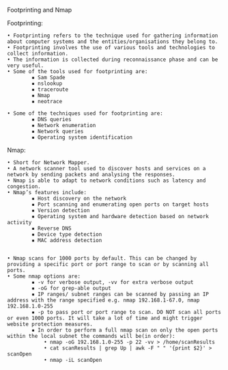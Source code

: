 Footprinting and Nmap

Footprinting:

    • Footprinting refers to the technique used for gathering information about computer systems and the entities/organisations they belong to.
    • Footprinting involves the use of various tools and technologies to collect information.
    • The information is collected during reconnaissance phase and can be very useful.
    • Some of the tools used for footprinting are:
            ▪ Sam Spade
            ▪ nslookup
            ▪ traceroute
            ▪ Nmap
            ▪ neotrace

    • Some of the techniques used for footprinting are:
            ▪ DNS queries
            ▪ Network enumeration
            ▪ Network queries
            ▪ Operating system identification

Nmap:

    • Short for Network Mapper.
    • A network scanner tool used to discover hosts and services on a network by sending packets and analysing the responses.
    • Nmap is able to adapt to network conditions such as latency and congestion.
    • Nmap’s features include:
            ▪ Host discovery on the network
            ▪ Port scanning and enumerating open ports on target hosts
            ▪ Version detection
            ▪ Operating system and hardware detection based on network activity
            ▪ Reverse DNS
            ▪ Device type detection
            ▪ MAC address detection

      
    • Nmap scans for 1000 ports by default. This can be changed by providing a specific port or port range to scan or by scanning all ports.
    • Some nmap options are: 
            ▪ -v for verbose output, -vv for extra verbose output 
            ▪ -oG for grep-able output
            ▪ IP ranges/ subnet ranges can be scanned by passing an IP address with the range specified e.g. nmap 192.168.1-67.0, nmap 192.168.1.0-255
            ▪ -p to pass port or port range to scan. DO NOT scan all ports or even 1000 ports. It will take a lot of time and might trigger website protection measures.
            ▪ In order to perform a full nmap scan on only the open ports within the local subnet the commands will be(in order):
                • nmap -oG 192.168.1.0-255 -p 22 -vv > /home/scanResults
                • cat scanResults | grep Up | awk -F " " '{print $2}' > scanOpen
                • nmap -iL scanOpen
		
	
